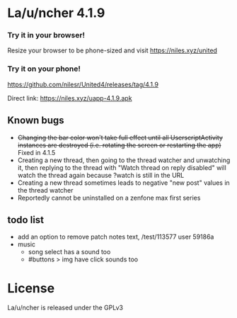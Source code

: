 # La/u/ncher 4.1.9

### Try it in your browser!
Resize your browser to be phone-sized and visit https://niles.xyz/united

### Try it on your phone!
https://github.com/nilesr/United4/releases/tag/4.1.9

Direct link: https://niles.xyz/uapp-4.1.9.apk

<span style="display: none;">
Google play store, sometimes a version behind: https://play.google.com/store/apps/details?id=com.angryburg.uapp
</span>

## Known bugs

 - ~~Changing the bar color won't take full effect until all UserscriptActivity instances are destroyed (i.e. rotating the screen or restarting the app)~~ Fixed in 4.1.5
 - Creating a new thread, then going to the thread watcher and unwatching it, then replying to the thread with "Watch thread on reply disabled" will watch the thread again because ?watch is still in the URL
 - Creating a new thread sometimes leads to negative "new post" values in the thread watcher
 - Reportedly cannot be uninstalled on a zenfone max first series

## todo list
- add an option to remove patch notes text, /test/113577 user 59186a
- music
	- song select has a sound too
	- #buttons > img have click sounds too

# License

La/u/ncher is released under the GPLv3
